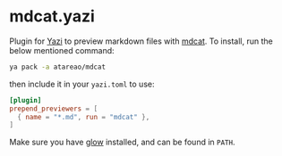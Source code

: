 # mdcat.yazi

Plugin for [Yazi](https://github.com/sxyazi/yazi) to preview markdown files with [mdcat](https://github.com/swsnr/mdcat). To install, run the below mentioned command:

```bash
ya pack -a atareao/mdcat
```

then include it in your `yazi.toml` to use:

```toml
[plugin]
prepend_previewers = [
  { name = "*.md", run = "mdcat" },
]
```

Make sure you have [glow](mdcat://github.com/swsnr/mdcat) installed, and can be found in `PATH`.
